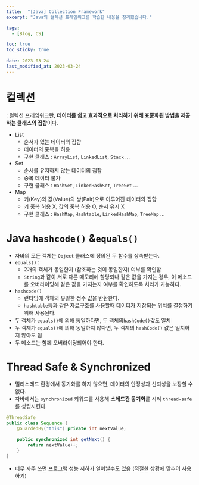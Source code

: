 ```yaml
---
title:  "[Java] Collection Framework"
excerpt: "Java의 컬렉션 프레임워크를 학습한 내용을 정리했습니다."

tags:
  - [Blog, CS]

toc: true
toc_sticky: true
 
date: 2023-03-24
last_modified_at: 2023-03-24
---
```


# 컬렉션

: 컬렉션 프레임워크란, **데이터를 쉽고 효과적으로 처리하기 위해 표준화된 방법을 제공하는 클래스의 집합**이다.

- List
    - 순서가 있는 데이터의 집합
    - 데이터의 중복을 허용
    - 구현 클래스 : `ArrayList`, `LinkedList`, `Stack` ...
- Set
    - 순서를 유지하지 않는 데이터의 집합 
    - 중복 데이터 불가
    - 구현 클래스 : `HashSet`, `LinkedHashSet`, `TreeSet` ...
- Map
    - 키(Key)와 값(Value)의 쌍(Pair)으로 이루어진 데이터의 집합 
    - 키 중복 허용 X, 값의 중복 허용 O, 순서 유지 X
    - 구현 클래스 : `HashMap`, `Hashtable`, `LinkedHashMap`, `TreeMap` ...


# Java `hashcode()` &`equals()`

- 자바의 모든 객체는 `Object` 클래스에 정의된 두 함수를 상속받는다.
- `equals()` : 
	- 2개의 객체가 동일한지 (참조하는 것이 동일한지) 여부를 확인함
	- `String`과 같이 서로 다른 메모리에 할당되나 같은 값을 가지는 경우, 이 메소드를 오버라이딩해 같은 값을 가지는지 여부를 확인하도록 처리가 가능하다.
-  `hashcode()` 
	- 런타임에 객체의 유일한 정수 값을 반환한다.
	- `hashtable`등과 같은 자료구조를 사용할때 데이터가 저장되는 위치를 결정하기 위해 사용된다.
- 두 객체가 `equals()`에 의해 동일하다면, 두 객체의` hashCode() `값도 일치
- 두 객체가 `equals()`에 의해 동일하지 않다면, 두 객체의 `hashCode()` 값은 일치하지 않아도 됨
- 두 메소드는 함께 오버라이딩되어야 한다.
  
# Thread Safe & Synchronized

- 멀티스레드 환경에서 동기화를 하지 않으면, 데이터의 안정성과 신뢰성을 보장할 수 없다.
- 자바에서는 `synchronized` 키워드를 사용해 **스레드간 동기화**를 시켜 `thread-safe`를 성립시킨다.

```java
@ThreadSafe
public class Sequence {
    @GuardedBy("this") private int nextValue;

    public synchronized int getNext() {
        return nextValue++;
    }
}
```

- 너무 자주 쓰면 프로그램 성능 저하가 일어날수도 있음 (적절한 상황에 맞추어 사용하기)